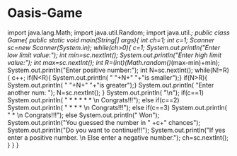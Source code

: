 # Oasis-Game
import java.lang.Math;
import java.util.Random;
import java.util.*;
public class Game{
public static void main(String[] args){
int ch=1;
int c=1;
Scanner sc=new Scanner(System.in);
while(ch>0){
c=1;
System.out.println("Enter low limit value:");
int min=sc.nextInt();
System.out.println("Enter high limit value:");
int max=sc.nextInt();
int R=(int)(Math.random()*(max-min)+min);
System.out.println("Enter positive number:");
int N=sc.nextInt();
while(N!=R)
{
c++;
if(N<R){
System.out.println( "   "+N+"    "+"is smaller");}
if(N>R){
System.out.println( "   "+N+"    "+"is greater");}
System.out.println( "Enter another num: ");
N=sc.nextInt();
}
System.out.println( "\n");
if(c==1)
System.out.println( "     * * * * * \n Congrats!!!");
else if(c==2)
System.out.println( "     * * *  \n Congrats!!!");
else if(c==3)
System.out.println( "     * \n Congrats!!!");
else
System.out.println("     Won");
System.out.println("You guessed the number in  "  +c+"  chances");
System.out.println("Do you want to continue!!!");
System.out.println("If yes enter a positive number. \n Else enter a negative number.");
ch=sc.nextInt();
}
}
}


